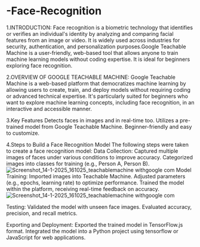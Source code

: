 # -Face-Recognition
1.INTRODUCTION:
Face recognition is a biometric technology that identifies or verifies an individual's identity by analyzing and comparing facial features from an image or video. It is widely used across industries for security, authentication, and personalization purposes.Google Teachable Machine is a user-friendly, web-based tool that allows anyone to train machine learning models without coding expertise. It is ideal for beginners exploring face recognition.

2.OVERVIEW OF GOOGLE TEACHABLE MACHINE:
Google Teachable Machine is a web-based platform that democratizes machine learning by allowing users to create, train, and deploy models without requiring coding or advanced technical expertise. It's particularly suited for beginners who want to explore machine learning concepts, including face recognition, in an interactive and accessible manner.

3.Key Features
Detects faces in images and in real-time too.
Utilizes a pre-trained model from Google Teachable Machine.
Beginner-friendly and easy to customize.

4.Steps to Build a Face Recognition Model The following steps were taken to create a face recognition model:
Data Collection: Captured multiple images of faces under various conditions to improve accuracy. Categorized images into classes for training (e.g., Person A, Person B).
![Screenshot_14-1-2025_161025_teachablemachine withgoogle com](https://github.com/user-attachments/assets/fc131e1a-904c-49a1-b513-98d1b7709014)
Model Training: Imported images into Teachable Machine. Adjusted parameters (e.g., epochs, learning rate) to optimize performance. Trained the model within the platform, receiving real-time feedback on accuracy. 
![Screenshot_14-1-2025_161025_teachablemachine withgoogle com](https://github.com/user-attachments/assets/05726663-25ec-4bc5-999f-c828d5bba080)


Testing: Validated the model with unseen face images. Evaluated accuracy, precision, and recall metrics. 

Exporting and Deployment: Exported the trained model in TensorFlow.js format. Integrated the model into a Python project using tensorflow or JavaScript for web applications.
